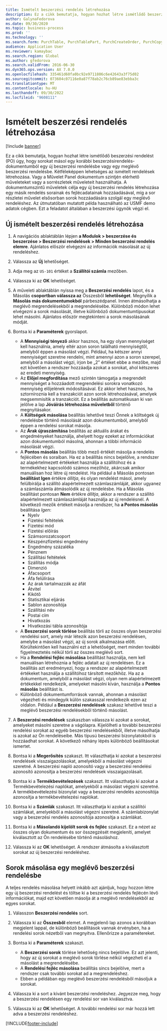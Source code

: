 ```yaml
---
title: Ismételt beszerzési rendelés létrehozása
description: Ez a cikk bemutatja, hogyan hozhat létre ismétlődő beszerzési rendelést (PO) úgy, hogy sorokat másol egy korábbi beszerzésirendelés-dokumentumból egy új beszerzési rendelésbe vagy egy meglévő beszerzési rendelésbe.
author: GalynaFedorova
ms.date: 09/30/2020
ms.topic: business-process
ms.prod: ''
ms.technology: ''
ms.search.form: PurchTable, PurchTablePart, PurchCreateOrder, PurchCopying
audience: Application User
ms.reviewer: kamaybac
ms.search.region: Global
ms.author: gfedorova
ms.search.validFrom: 2016-06-30
ms.dyn365.ops.version: AX 7.0.0
ms.openlocfilehash: 335461d60fa0bc92e9711806c6e42643a3f75d02
ms.sourcegitcommit: 073604c07116e0a87f78ab2c76cb89ae83ebba3c
ms.translationtype: MT
ms.contentlocale: hu-HU
ms.lasthandoff: 09/30/2022
ms.locfileid: "9608111"
---
```

# <a name="create-a-repeat-purchase-order"></a>Ismételt beszerzési rendelés létrehozása

[!include [banner](../../includes/banner.md)]

Ez a cikk bemutatja, hogyan hozhat létre ismétlődő beszerzési rendelést (PO) úgy, hogy sorokat másol egy korábbi beszerzésirendelés-dokumentumból egy új beszerzési rendelésbe vagy egy meglévő beszerzési rendelésbe. Kétféleképpen lehetséges az ismételt rendelések létrehozása. Vagy a Művelet Panel dokumentum szintjén elérhető műveleteket vagy a sorrészletek műveleteit használhatja. A dokumentumszintű műveletek célja egy új beszerzési rendelés létrehozása egy másik rendelés sorainak és fejlécadatainak hozzáadásával, míg a sor részletei művelet elsősorban sorok hozzáadására szolgál egy meglévő rendeléshez. Az útmutatóban mutatott példa használható az USMF demo adatok cégben. Ezt a feladatot általában a beszerzési ügynök végzi el.

## <a name="create-a-new-repeat-purchase-order"></a>Új ismételt beszerzési rendelés létrehozása

1. A navigációs ablaktáblán lépjen **a Modulok \> beszerzése és beszerzése \> Beszerzési rendelések \> Minden beszerzési rendelés elemre**. Ajánlatos először elvégezni az információk másolását az új rendeléshez.  
1. Válassza az **Új** lehetőséget.
1. Adja meg az `US-101` értéket a **Szállítói számla** mezőben.
1. Válassza ki az **OK** lehetőséget.
1. A műveleti ablaktáblán nyissa meg a **Beszerzési rendelés** lapot, és a Másolás **csoportban válassza az** Összesből **lehetőséget**. Megnyílik a **Másolás más dokumentumokból** párbeszédpanel. Innen átmásolhatja a meglévő megrendelésekből a megrendelésébe. Különböző módon lehet elvégezni a sorok másolását, illetve különböző dokumentumtípusokat lehet másolni. Ajánlatos először megtekinteni a sorok másolásának módját.
1. Bontsa ki a **Paraméterek** gyorslapot.

    - A **Mennyiségi tényező** akkor hasznos, ha egy olyan mennyiséget kell használnia, amely eltér azon soron található mennyiségtől, amelyből éppen a másolást végzi. Például, ha kétszer annyi mennyiséget szeretne rendelni, mint amennyi azon a soron szerepel, amelyből a másolást végzi, írjon be „2” értéket ebbe a mezőbe, majd ezt követően a rendszer hozzáadja azokat a sorokat, ahol kétszeres az eredeti mennyiség.  
    - Az **Előjel megfordítása** mező szintén támogatja a megrendelt mennyiséget a hozzáadott megrendelési sorokra vonatkozó mennyiség előjelének módosításával. Ez akkor lehet hasznos, ha sztorníroznia kell a tranzakciót azon sorok létrehozásával, amelyek megsemmisítik a tranzakciót. Ez a beállítás automatikusan ki van jelölve a lap **Jóváírás létrehozása műveletből** történő megnyitásakor.  
    - A **Költségek másolása** beállítás lehetővé teszi Önnek a költségek új rendelésbe történő másolását azon dokumentumból, amelyből éppen a rendelési sorokat másolja.  
    - Az **Árak újraszámítása** beállítás az aktuális árakat és engedményeket használja, ahelyett hogy ezeket az információkat azon dokumentumból másolná, ahonnan a többi információ másolását végzi.  
    - A **Pontos másolás** beállítás több mező értékét másolja a rendelés fejlécében és soraiban. Ha ez a beállítás nincs bejelölve, a rendszer az alapértelmezett értékeket használja a szállítóhoz és a termékekhez kapcsolódó számos mezőhöz, akárcsak amikor manuálisan hoz létre új rendelést. Ha például a Másolás pontosan **beállítást Igen** értékre *állítja*, és olyan rendelést másol, amely felülbírálja a szállító alapértelmezett számlaszámláját, akkor ugyanez a számlaszámla átmásolódik az új rendelésbe. Ha a Másolás beállítást pontosan **Nem** értékre *állítja*, akkor a rendszer a szállító alapértelmezett számlaszámláját használja az új rendelésnél. A következő mezők értékeit másolja a rendszer, ha **a Pontos másolás** beállítása *Igen*:
        - Nyelv
        - Fizetési feltételek
        - Fizetési mód
        - Fizetési előírás
        - Számsorozatcsoport
        - Készpénzfizetési engedmény
        - Engedmény százaléka
        - Pénznem
        - Szállítási feltételek
        - Szállítás módja
        - Dimenzió
        - Áfacsoport
        - Áfa felülírása
        - Az árak tartalmazzák az áfát
        - Átvitel
        - Kikötő
        - Statisztikai eljárás
        - Sablon azonosítója
        - Szállítási név
        - Postai cím
        - Hivatkozás
        - Hivatkozási tábla azonosítója
    - A **Beszerzési sorok törlése** beállítás törli az összes olyan beszerzési rendelési sort, amely már létezik azon beszerzési rendelésen, amelybe a másolást végzi, az új sorok alkalmazása előtt. Körültekintően kell használni ezt a lehetőséget, mert minden további figyelmeztetés nélkül törli az összes meglévő sort.  
    - Ha a **Rendelési fejléc másolása** beállítást használja, nem kell manuálisan létrehoznia a fejléc adatait az új rendelésen. Ez a beállítás azt eredményezi, hogy a rendszer az alapértelmezett értékeket használja a szállítóhoz társított mezőkhöz. Ha az a dokumentum, amelyből a másolást végzi, olyan nem alapértelmezett értékekkel rendelkezik, amelyeket másolni kíván, használja a **Pontos másolás** beállítást is.
    - Különböző dokumentumforrások vannak, ahonnan a másolást végezheti és mindegyik külön szakasszal rendelkezik ezen az oldalon. Például a **Beszerzési rendelések** szakasz lehetővé teszi a meglévő beszerzési rendelésekből történő másolást.  

1. A **Beszerzési rendelések** szakaszban válassza ki azokat a sorokat, amelyeket másolni szeretne a vágólapra. Kijelölheti a további beszerzési rendelési sorokat az egyéb beszerzési rendelésekből, illetve másolhatja is azokat az Ön rendeléseibe. Más típusú beszerzési bizonylatokból is hozzáadhat sorokat. A következő néhány lépés különböző beállításokat ismertet.  
1. Bontsa ki a **Megerősítés** szakaszt. Itt választhatja ki azokat a beszerzési rendelések visszaigazolásokat, amelyekből a másolást végezni szeretné. A beszerzési napló azonosító vagy a beszerzési rendelési azonosító azonosítja a beszerzési rendelések visszaigazolásait.  
1. Bontsa ki a **Termékbevételezések** szakaszt. Itt választhatja ki azokat a Termékbevételezési naplókat, amelyekből a másolást végezni szeretné. A termékbevételezési bizonylat vagy a beszerzési rendelés azonosítója azonosítja a termékbevételezési naplókat.
1. Bontsa ki a **Számlák** szakaszt. Itt választhatja ki azokat a szállítói számlákat, amelyekből a másolást végezni szeretné. A számlabizonylat vagy a beszerzési rendelés azonosítója azonosítja a számlákat.
1. Bontsa ki a **Másolandó kijelölt sorok és fejléc** szakaszt. Ez a nézet az összes olyan dokumentum és sor összegzését megjeleníti, amelyet kiválasztott az Ön rendelésébe történő másoláshoz.
1. Válassza ki az **OK** lehetőséget. A rendszer átmásolta a kiválasztott sorokat az új beszerzési rendeléshez.

## <a name="copy-lines-to-an-existing-purchase-order"></a>Sorok másolása egy meglévő beszerzési rendelésbe  

A teljes rendelés másolása helyett inkább azt ajánljuk, hogy hozzon létre egy új beszerzési rendelést és töltse ki a beszerzési rendelés fejlécén lévő információkat, majd ezt követően másolja át a meglévő rendelésekből az egyes sorokat.  

1. Válasszon **Beszerzési rendelés** sort.
1. Válassza ki az **Összesből** elemet. A megjelenő lap azonos a korábban megjelent lappal, de különböző beállítások vannak érvényben, ha a rendelési sorok nézetből van megnyitva. Ellenőrizze a paramétereket.
1. Bontsa ki a **Paraméterek** szakaszt.

    - A **Beszerzési sorok** törlése lehetőség nincs bejelölve. Ez azt jelenti, hogy az új sorokat a meglévő sorok törlése nélkül végezheti el a másolást a megrendelésébe.
    - A **Rendelési fejléc másolása** beállítás sincs bejelölve, mert a rendszer csak további sorokat ad a megrendeléshez.
    - Ebben a példában egy meglévő beszerzési rendelésből másoljuk a sorokat.

1. Válassza ki a sort a kívánt beszerzési rendeléshez. Jegyezze meg, hogy a beszerzési rendelésen egy rendelési sor van kiválasztva.  
1. Válassza ki az **OK** lehetőséget. A további rendelési sor már hozzá lett adva a beszerzési rendeléshez.  

[!INCLUDE[footer-include](../../../includes/footer-banner.md)]